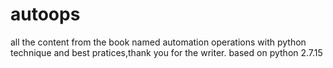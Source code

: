 # autoops
all the content from the book named automation operations with python technique and best pratices,thank you for the writer.
based on python 2.7.15
